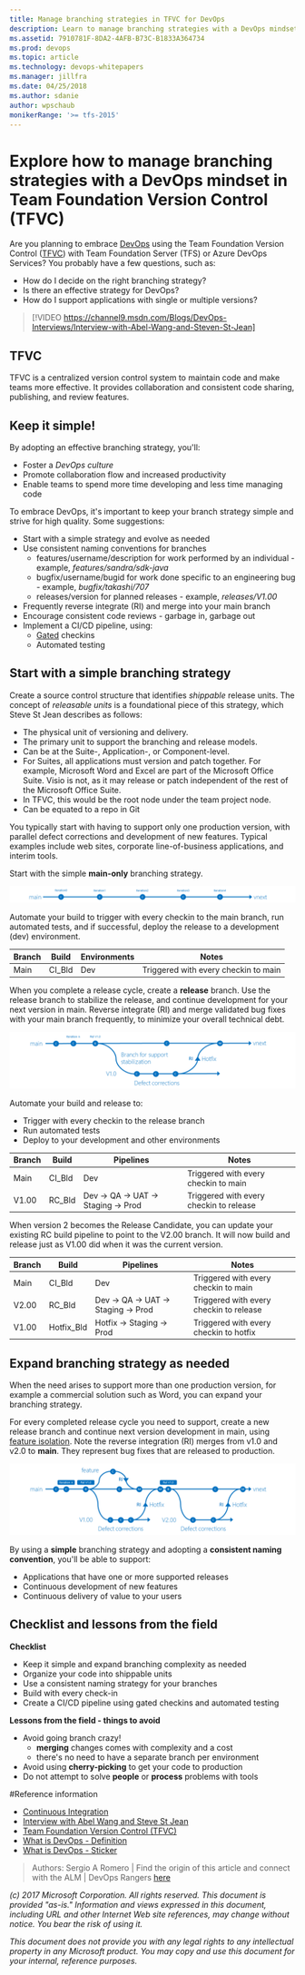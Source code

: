 ```yaml
---
title: Manage branching strategies in TFVC for DevOps
description: Learn to manage branching strategies with a DevOps mindset in Team Foundation Version Control (TFVC)
ms.assetid: 7910781F-8DA2-4AFB-B73C-B1833A364734
ms.prod: devops
ms.topic: article
ms.technology: devops-whitepapers
ms.manager: jillfra
ms.date: 04/25/2018
ms.author: sdanie
author: wpschaub
monikerRange: '>= tfs-2015'
---
```


# Explore how to manage branching strategies with a DevOps mindset in Team Foundation Version Control (TFVC)

Are you planning to embrace [DevOps](http://donovanbrown.com/post/what-is-devops) using the Team Foundation Version Control ([TFVC](/azure/devops/repos/tfvc/index)) with Team Foundation Server (TFS) or Azure DevOps Services? You probably have a few questions, such as:

- How do I decide on the right branching strategy? 
- Is there an effective strategy for DevOps?
- How do I support applications with single or multiple versions?

> [!VIDEO https://channel9.msdn.com/Blogs/DevOps-Interviews/Interview-with-Abel-Wang-and-Steven-St-Jean]

## TFVC

TFVC is a centralized version control system to maintain code and make teams more effective. It provides collaboration and consistent code sharing, publishing, and review features. 

## Keep it simple!

By adopting an effective branching strategy, you'll:
- Foster a *DevOps culture*
- Promote collaboration flow and increased productivity
- Enable teams to spend more time developing and less time managing code

To embrace DevOps, it's important to keep your branch strategy simple and strive for high quality. Some suggestions:

- Start with a simple strategy and evolve as needed
- Use consistent naming conventions for branches
	- features/username/description for work performed by an individual - example, *features/sandra/sdk-java*
	- bugfix/username/bugid for work done specific to an engineering bug - example, *bugfix/takashi/707*
	- releases/version for planned releases - example, *releases/V1.00*
- Frequently reverse integrate (RI) and merge into your main branch
- Encourage consistent code reviews - garbage in, garbage out
- Implement a CI/CD pipeline, using:
	- [Gated](/azure/devops/repos/tfvc/check-folder-controlled-by-gated-check-build-process) checkins
	- Automated testing

## Start with a simple branching strategy

Create a source control structure that identifies *shippable* release units. The concept of *releasable units* is a foundational piece of this strategy, which Steve St Jean describes as follows:
- The physical unit of versioning and delivery.
- The primary unit to support the branching and release models.
- Can be at the Suite-, Application-, or Component-level.
- For Suites, all applications must version and patch together. For example, Microsoft Word and Excel are part of the Microsoft Office Suite. Visio is not, as it may release or patch independent of the rest of the Microsoft Office Suite.
- In TFVC, this would be the root node under the team project node.
- Can be equated to a repo in Git

You typically start with having to support only one production version, with parallel defect corrections and development of new features. Typical examples include web sites, corporate line-of-business applications, and interim tools.

Start with the simple **main-only** branching strategy.

![initial branch diagram](_img/effective-tfvc-branching-strategies-for-devops/effective-tfvc-branching-strategies-for-devops-initial.png)

Automate your build to trigger with every checkin to the main branch, run automated tests, and if successful, deploy the release to a development (dev) environment.

|Branch|Build|Environments|Notes|
|------|-----|---------|-----|
|Main|CI_Bld|Dev|Triggered with every checkin to main|

When you complete a release cycle, create a **release** branch. Use the release branch to stabilize the release, and continue development for your next version in main. Reverse integrate (RI) and merge validated bug fixes with your main branch frequently, to minimize your overall technical debt.

![Version 1.0 is released](_img/effective-tfvc-branching-strategies-for-devops/effective-tfvc-branching-strategies-for-devops-vnext.png)

Automate your build and release to:
- Trigger with every checkin to the release branch 
- Run automated tests
- Deploy to your development and other environments

|Branch|Build|Pipelines|Notes|
|------|-----|---------|-----|
|Main|CI_Bld|Dev|Triggered with every checkin to main|
|V1.00|RC_Bld|Dev -> QA -> UAT -> Staging -> Prod|Triggered with every checkin to release|

When version 2 becomes the Release Candidate, you can update your existing RC build pipeline to point to the V2.00 branch. It will now build and release just as V1.00 did when it was the current version.

|Branch|Build|Pipelines|Notes|
|------|-----|---------|-----|
|Main|CI_Bld|Dev|Triggered with every checkin to main|
|V2.00|RC_Bld|Dev -> QA -> UAT -> Staging -> Prod|Triggered with every checkin to release|
|V1.00|Hotfix_Bld|Hotfix -> Staging -> Prod|Triggered with every checkin to hotfix|

## Expand branching strategy as needed

When the need arises to support more than one production version, for example a commercial solution such as Word, you can expand your branching strategy. 

For every completed release cycle you need to support, create a new release branch and continue next version development in main, using [feature isolation](./effective-feature-isolation-on-tfvc.md). Note the reverse integration (RI) merges from v1.0 and v2.0 to **main**. They represent bug fixes that are released to production.

![Version 2.0 is released](_img/effective-tfvc-branching-strategies-for-devops/effective-tfvc-branching-strategies-for-devops-complex.png)

By using a **simple** branching strategy and adopting a **consistent naming convention**, you'll be able to support:
- Applications that have one or more supported releases
- Continuous development of new features
- Continuous delivery of value to your users

## Checklist and lessons from the field

**Checklist**

- Keep it simple and expand branching complexity as needed
- Organize your code into shippable units
- Use a consistent naming strategy for your branches
- Build with every check-in
- Create a CI/CD pipeline using gated checkins and automated testing

**Lessons from the field - things to avoid**

- Avoid going branch crazy!
	- **merging** changes comes with complexity and a cost
	- there's no need to have a separate branch per environment
- Avoid using **cherry-picking** to get your code to production
- Do not attempt to solve **people** or **process** problems with tools

#Reference information
- [Continuous Integration](/azure/devops/learn/what-is-continuous-integration)
- [Interview with Abel Wang and Steve St Jean](https://channel9.msdn.com/Blogs/DevOps-Interviews/Interview-with-Abel-Wang-and-Steven-St-Jean)
- [Team Foundation Version Control (TFVC)](../repos/tfvc/overview.md)
- [What is DevOps - Definition](http://donovanbrown.com/post/what-is-devops)
- [What is DevOps - Sticker](https://www.stickermule.com/marketplace/9107-devops-donovan-brown)

> Authors: Sergio A Romero | Find the origin of this article and connect with the ALM | DevOps Rangers [here](https://github.com/ALM-Rangers/Guidance/blob/master/README.md)
 
*(c) 2017 Microsoft Corporation. All rights reserved. This document is
provided "as-is." Information and views expressed in this document,
including URL and other Internet Web site references, may change without
notice. You bear the risk of using it.*

*This document does not provide you with any legal rights to any
intellectual property in any Microsoft product. You may copy and use
this document for your internal, reference purposes.*
